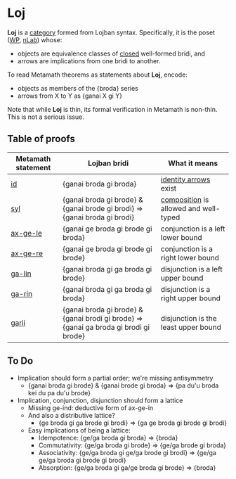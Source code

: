 # **Loj**

**Loj** is a [category](https://en.wikipedia.org/wiki/Category_theory) formed
from Lojban syntax. Specifically, it is the poset
([WP](https://en.wikipedia.org/wiki/Partially_ordered_set),
[nLab](https://ncatlab.org/nlab/show/partial+order)) whose:

* objects are equivalence classes of
  [closed](https://en.wikipedia.org/wiki/Free_variables_and_bound_variables) well-formed bridi, and
* arrows are implications from one bridi to another.

To read Metamath theorems as statements about **Loj**, encode:

* objects as members of the {broda} series
* arrows from X to Y as {ganai X gi Y}

Note that while **Loj** is thin, its formal verification in Metamath is
non-thin. This is not a serious issue.

## Table of proofs

Metamath statement | Lojban bridi | What it means
---|---|---
[id](id.html) | {ganai broda gi broda} | [identity arrows](https://ncatlab.org/nlab/show/identity%20morphism) exist
[syl](syl.html) | {ganai broda gi brode} & {ganai brode gi brodi} => {ganai broda gi brodi} | [composition](https://ncatlab.org/nlab/show/composition) is allowed and well-typed
[ax-ge-le](ax-ge-le.html) | {ganai ge broda gi brode gi broda} | conjunction is a left lower bound
[ax-ge-re](ax-ge-re.html) | {ganai ge broda gi brode gi brode} | conjunction is a right lower bound
[ga-lin](ga-lin.html) | {ganai broda gi ga broda gi brode} | disjunction is a left upper bound
[ga-rin](ga-rin.html) | {ganai broda gi ga broda gi broda} | disjunction is a right upper bound
[garii](garii.html) | {ganai broda gi brode} & {ganai brodi gi brode} => {ganai ga broda gi brodi gi brode} | disjunction is the least upper bound

## To Do

* Implication should form a partial order; we're missing antisymmetry
  * {ganai broda gi brode} & {ganai brode gi broda}
    => {pa du'u broda kei du pa du'u brode}
* Implication, conjunction, disjunction should form a lattice
  * Missing ge-ind: deductive form of ax-ge-in
  * And also a distributive lattice?
    * {ge broda gi ga brode gi brodi} => {ga ge broda gi brode gi brodi}
  * Easy implications of being a lattice:
    * Idempotence: {ge/ga broda gi broda} => {broda}
    * Commutativity: {ge/ga broda gi brode} => {ge/ga brode gi broda}
    * Associativity: {ge/ga broda gi ge/ga brode gi brodi}
      => {ge/ga ge/ga broda gi brode gi brodi}
    * Absorption: {ge/ga broda gi ga/ge broda gi brode} => {broda}
